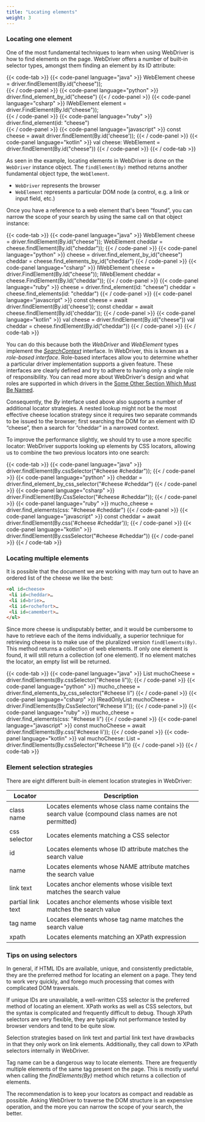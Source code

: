 ```yaml
---
title: "Locating elements"
weight: 3
---
```


### Locating one element

One of the most fundamental techniques to learn when using WebDriver is
how to find elements on the page. WebDriver offers a number of built-in selector
types, amongst them finding an element by its ID attribute:

{{< code-tab >}}
  {{< code-panel language="java" >}}
WebElement cheese = driver.findElement(By.id("cheese"));  
  {{< / code-panel >}}
  {{< code-panel language="python" >}}
driver.find_element_by_id("cheese")
  {{< / code-panel >}}
  {{< code-panel language="csharp" >}}
IWebElement element = driver.FindElement(By.Id("cheese"));  
  {{< / code-panel >}}
  {{< code-panel language="ruby" >}}
driver.find_element(id: "cheese")  
  {{< / code-panel >}}
  {{< code-panel language="javascript" >}}
const cheese = await driver.findElement(By.id('cheese'));
  {{< / code-panel >}}
  {{< code-panel language="kotlin" >}}
val cheese: WebElement = driver.findElement(By.id("cheese"))
  {{< / code-panel >}}
{{< / code-tab >}}

As seen in the example, locating elements in WebDriver is done on the
`WebDriver` instance object. The `findElement(By)` method returns
another fundamental object type, the `WebElement`.

* `WebDriver` represents the browser
* `WebElement` represents a particular DOM node
  (a control, e.g. a link or input field, etc.)

Once you have a reference to a web element that's been “found”,
you can narrow the scope of your search
by using the same call on that object instance:

{{< code-tab >}}
  {{< code-panel language="java" >}}
WebElement cheese = driver.findElement(By.id("cheese"));
WebElement cheddar = cheese.findElement(By.id("cheddar"));
  {{< / code-panel >}}
  {{< code-panel language="python" >}}
cheese = driver.find_element_by_id("cheese")
cheddar = cheese.find_elements_by_id("cheddar")
  {{< / code-panel >}}
  {{< code-panel language="csharp" >}}
IWebElement cheese = driver.FindElement(By.Id("cheese"));
IWebElement cheddar = cheese.FindElement(By.Id("cheddar"));
  {{< / code-panel >}}
  {{< code-panel language="ruby" >}}
cheese = driver.find_element(id: "cheese")
cheddar = cheese.find_elements(id: "cheddar")
  {{< / code-panel >}}
  {{< code-panel language="javascript" >}}
const cheese = await driver.findElement(By.id('cheese'));
const cheddar = await cheese.findElement(By.id('cheddar'));
  {{< / code-panel >}}
  {{< code-panel language="kotlin" >}}
val cheese = driver.findElement(By.id("cheese"))
val cheddar = cheese.findElement(By.id("cheddar"))
  {{< / code-panel >}}
{{< / code-tab >}}

You can do this because both the _WebDriver_ and _WebElement_ types
implement the [_SearchContext_](//seleniumhq.github.io/selenium/docs/api/java/org/openqa/selenium/SearchContext.html>SearchContext)
interface. In WebDriver, this is known as a _role-based interface_.
Role-based interfaces allow you to determine whether a particular
driver implementation supports a given feature. These interfaces are
clearly defined and try to adhere to having only a single role of
responsibility.  You can read more about WebDriver's design and what
roles are supported in which drivers in the [Some Other Section Which
Must Be Named](#).
<!-- TODO: A new section needs to be created for the above.-->

Consequently, the _By_ interface used above also supports a
number of additional locator strategies.  A nested lookup might not be
the most effective cheese location strategy since it requires two
separate commands to be issued to the browser; first searching the DOM
for an element with ID “cheese”, then a search for “cheddar” in a
narrowed context.

To improve the performance slightly, we should try to use a more
specific locator: WebDriver supports looking up elements
by CSS locators, allowing us to combine the two previous locators into
one search:

{{< code-tab >}}
  {{< code-panel language="java" >}}
driver.findElement(By.cssSelector("#cheese #cheddar"));
  {{< / code-panel >}}
  {{< code-panel language="python" >}}
cheddar = driver.find_element_by_css_selector("#cheese #cheddar")
  {{< / code-panel >}}
  {{< code-panel language="csharp" >}}
driver.FindElement(By.CssSelector("#cheese #cheddar"));
  {{< / code-panel >}}
  {{< code-panel language="ruby" >}}
mucho_cheese = driver.find_elements(css: "#cheese #cheddar")
  {{< / code-panel >}}
  {{< code-panel language="javascript" >}}
const cheddar = await driver.findElement(By.css('#cheese #cheddar'));
  {{< / code-panel >}}
  {{< code-panel language="kotlin" >}}
driver.findElement(By.cssSelector("#cheese #cheddar"))
  {{< / code-panel >}}
{{< / code-tab >}}

### Locating multiple elements

It is possible that the document we are working with may turn out to have an
ordered list of the cheese we like the best:

```html
<ol id=cheese>
 <li id=cheddar>…
 <li id=brie>…
 <li id=rochefort>…
 <li id=camembert>…
</ul>
```

Since more cheese is undisputably better, and it would be cumbersome
to have to retrieve each of the items individually, a superior
technique for retrieving cheese is to make use of the pluralized
version `findElements(By)`. This method returns a collection of web
elements. If only one element is found, it will still return a
collection (of one element). If no element matches the locator, an
empty list will be returned.

{{< code-tab >}}
  {{< code-panel language="java" >}}
List<WebElement> muchoCheese = driver.findElements(By.cssSelector("#cheese li"));
  {{< / code-panel >}}
  {{< code-panel language="python" >}}
mucho_cheese = driver.find_elements_by_css_selector("#cheese li")
  {{< / code-panel >}}
  {{< code-panel language="csharp" >}}
IReadOnlyList<IWebElement> muchoCheese = driver.FindElements(By.CssSelector(“#cheese li”));
  {{< / code-panel >}}
  {{< code-panel language="ruby" >}}
mucho_cheese = driver.find_elements(css: "#cheese li")
  {{< / code-panel >}}
  {{< code-panel language="javascript" >}}
const muchoCheese = await driver.findElements(By.css('#cheese li'));
  {{< / code-panel >}}
  {{< code-panel language="kotlin" >}}
val muchoCheese: List<WebElement>  = driver.findElements(By.cssSelector("#cheese li"))
  {{< / code-panel >}}
{{< / code-tab >}}

### Element selection strategies

There are eight different built-in element location strategies in WebDriver:

| Locator | Description |
| -------- | ---------- |
| class name | Locates elements whose class name contains the search value (compound class names are not permitted) |
| css selector | Locates elements matching a CSS selector |
| id | Locates elements whose ID attribute matches the search value |
| name | Locates elements whose NAME attribute matches the search value |
| link text | Locates anchor elements whose visible text matches the search value |
| partial link text | Locates anchor elements whose visible text matches the search value |
| tag name | Locates elements whose tag name matches the search value |
| xpath | Locates elements matching an XPath expression |

### Tips on using selectors

In general, if HTML IDs are available, unique, and consistently
predictable, they are the preferred method for locating an element on
a page. They tend to work very quickly, and forego much processing
that comes with complicated DOM traversals.

If unique IDs are unavailable, a well-written CSS selector is the
preferred method of locating an element. XPath works as well as CSS
selectors, but the syntax is complicated and frequently difficult to
debug. Though XPath selectors are very flexible, they are typically
not performance tested by browser vendors and tend to be quite slow.

Selection strategies based on link text and partial link text have
drawbacks in that they only work on link elements. Additionally, they
call down to XPath selectors internally in WebDriver.

Tag name can be a dangerous way to locate elements. There are
frequently multiple elements of the same tag present on the page.
This is mostly useful when calling the _findElements(By)_ method which
returns a collection of elements.

The recommendation is to keep your locators as compact and
readable as possible. Asking WebDriver to traverse the DOM structure
is an expensive operation, and the more you can narrow the scope of
your search, the better.
